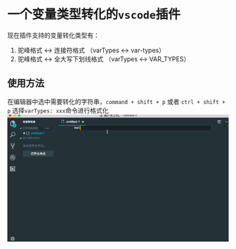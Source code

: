 # 一个变量类型转化的`vscode`插件

现在插件支持的变量转化类型有：
1. 驼峰格式 <-> 连接符格式 （varTypes <-> var-types）
2. 驼峰格式 <-> 全大写下划线格式 （varTypes <-> VAR_TYPES） 

## 使用方法

在编辑器中选中需要转化的字符串，`command + shift + p` 或者 `ctrl + shift + p` 选择`varTypes: xxx`命令进行格式化
![](images/demo.gif)